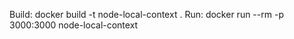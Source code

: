 Build:
  docker build -t node-local-context .
Run:
  docker run --rm -p 3000:3000 node-local-context
